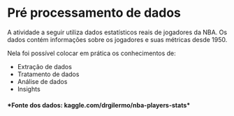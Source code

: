 <h1>Pré processamento de dados</h1>

A atividade a seguir utiliza dados estatísticos reais de jogadores da NBA. Os dados contém informações sobre os jogadores e suas métricas desde 1950.

Nela foi possível colocar em prática os conhecimentos de:
- Extração de dados
- Tratamento de dados
- Análise de dados
- Insights

<h4>*Fonte dos dados: kaggle.com/drgilermo/nba-players-stats*</h4>
